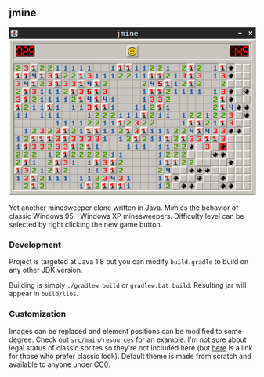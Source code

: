 ## jmine

![](demo.png?raw=true)

Yet another minesweeper clone written in Java. Mimics the behavior of classic Windows 95 - Windows XP minesweepers. Difficulty level can be selected by right clicking the new game button.

### Development

Project is targeted at Java 1.8 but you can modify `build.gradle` to build on any other JDK version.

Building is simply `./gradlew build` or `gradlew.bat build`. Resulting jar will appear in `build/libs`.

### Customization

Images can be replaced and element positions can be modified to some degree. Check out `src/main/resources` for an example. I'm not sure about legal status of classic sprites so they're not included here (but [here](https://ewewukek.me/files/jmine-windows95.zip) is a link for those who prefer classic look). Default theme is made from scratch and available to anyone under [CC0](https://creativecommons.org/publicdomain/zero/1.0/).
